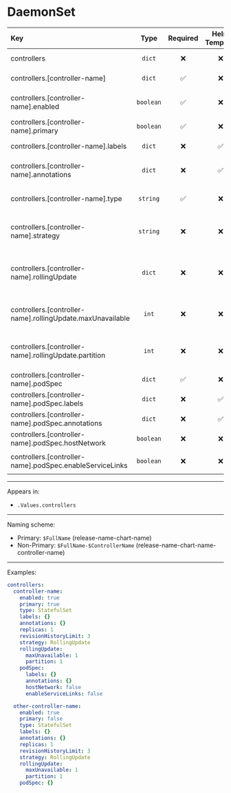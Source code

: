 # DaemonSet

| Key                                                        |   Type    | Required | Helm Template |                        Default                        | Description                                                          |
| :--------------------------------------------------------- | :-------: | :------: | :-----------: | :---------------------------------------------------: | :------------------------------------------------------------------- |
| controllers                                                |  `dict`   |    ❌    |      ❌       |                         `{}`                          | Define the controllers as dicts                                      |
| controllers.[controller-name]                              |  `dict`   |    ✅    |      ❌       |                         `{}`                          | Holds controller definition                                          |
| controllers.[controller-name].enabled                      | `boolean` |    ✅    |      ❌       |                        `false`                        | Enables or Disables the controller                                   |
| controllers.[controller-name].primary                      | `boolean` |    ✅    |      ❌       |                        `false`                        | Sets the controller as primary                                       |
| controllers.[controller-name].labels                       |  `dict`   |    ❌    |      ✅       |                         `{}`                          | Additional labels for controller                                     |
| controllers.[controller-name].annotations                  |  `dict`   |    ❌    |      ✅       |                         `{}`                          | Additional annotations for controller                                |
| controllers.[controller-name].type                         | `string`  |    ✅    |      ❌       |                         `""`                          | Define the type (kind) of the controller                             |
| controllers.[controller-name].strategy                     | `string`  |    ❌    |      ❌       |                    `RollingUpdate`                    | Define the strategy of the controller (OnDelete, RollingUpdate)      |
| controllers.[controller-name].rollingUpdate                |  `dict`   |    ❌    |      ❌       |                         `{}`                          | Holds the rollingUpdate options, Only when strategy is RollingUpdate |
| controllers.[controller-name].rollingUpdate.maxUnavailable |   `int`   |    ❌    |      ❌       |                                                       | Define the maxUnavailable, Only when strategy is RollingUpdate       |
| controllers.[controller-name].rollingUpdate.partition      |   `int`   |    ❌    |      ❌       |                                                       | Define the partition, Only when strategy is RollingUpdate            |
| controllers.[controller-name].podSpec                      |  `dict`   |    ✅    |      ❌       |                         `{}`                          | Holds the pod definition                                             |
| controllers.[controller-name].podSpec.labels               |  `dict`   |    ❌    |      ✅       |                         `{}`                          | Pod Labels                                                           |
| controllers.[controller-name].podSpec.annotations          |  `dict`   |    ❌    |      ✅       |                         `{}`                          | Pod Annotations                                                      |
| controllers.[controller-name].podSpec.hostNetwork          | `boolean` |    ❌    |      ❌       |    `{{ .Values.podOptions.hostNetwork }}` (false)     | Pod's hostNetwork                                                    |
| controllers.[controller-name].podSpec.enableServiceLinks   | `boolean` |    ❌    |      ❌       | `{{ .Values.podOptions.enableServiceLinks }}` (false) | Pod's enableServiceLinks                                             |

---

Appears in:

- `.Values.controllers`

---

Naming scheme:

- Primary: `$FullName` (release-name-chart-name)
- Non-Primary: `$FullName-$ControllerName` (release-name-chart-name-controller-name)

---

Examples:

```yaml
controllers:
  controller-name:
    enabled: true
    primary: true
    type: StatefulSet
    labels: {}
    annotations: {}
    replicas: 1
    revisionHistoryLimit: 3
    strategy: RollingUpdate
    rollingUpdate:
      maxUnavailable: 1
      partition: 1
    podSpec:
      labels: {}
      annotations: {}
      hostNetwork: false
      enableServiceLinks: false

  other-controller-name:
    enabled: true
    primary: false
    type: StatefulSet
    labels: {}
    annotations: {}
    replicas: 1
    revisionHistoryLimit: 3
    strategy: RollingUpdate
    rollingUpdate:
      maxUnavailable: 1
      partition: 1
    podSpec: {}
```
